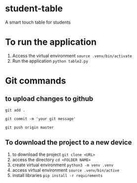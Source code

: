 # student-table
A smart touch table for students

# To run the application
1. Access the virtual environment
```source .venv/bin/activate```
2. Run the application
```python table2.py```


# Git commands

## to upload changes to github
```git add .```

```git commit -m 'your git message'```

```git push origin master```

## To download the project to a new device
1. to download the project
```git clone <URL>```
2. access the directory
```cd <FOLDER NAME>``` 
3. create virtual environment
```python3 -m venv .venv```
4. access virtual environment
```source .venv/bin/active```
5. install libraries
```pip install -r requirements```
